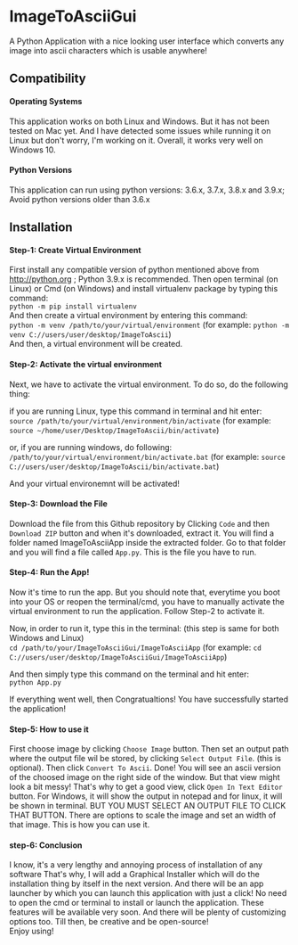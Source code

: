 # ImageToAsciiGui
A Python Application with a nice looking user interface which converts any image into ascii characters which is usable anywhere!


## Compatibility
#### Operating Systems
This application works on both Linux and Windows. But it has not been tested on Mac yet. And I have detected some issues while running it on Linux but don't worry, I'm working on it. Overall, it works very well on Windows 10.
#### Python Versions
This application can run using python versions: 3.6.x, 3.7.x, 3.8.x and 3.9.x;
Avoid python versions older than 3.6.x

## Installation

#### Step-1: Create Virtual Environment
First install any compatible version of python mentioned above from http://python.org ; Python 3.9.x is recommended. Then open terminal (on Linux) or Cmd (on Windows) and install virtualenv package by typing this command:\
`python -m pip install virtualenv`\
And then create a virtual environment by entering this command:\
`python -m venv /path/to/your/virtual/environment` (for example: `python -m venv C://users/user/desktop/ImageToAscii`)\
And then, a virtual environment will be created.

#### Step-2: Activate the virtual environment
Next, we have to activate the virtual environment. To do so, do the following thing:

if you are running Linux, type this command in terminal and hit enter:\
`source /path/to/your/virtual/environment/bin/activate` (for example: `source ~/home/user/Desktop/ImageToAscii/bin/activate`)

or, if you are running windows, do following:\
`/path/to/your/virtual/environment/bin/activate.bat` (for example: `source C://users/user/desktop/ImageToAscii/bin/activate.bat`)

And your virtual environemnt will be activated!

#### Step-3: Download the File
Download the file from this Github repository by Clicking `Code` and then `Download ZIP` button and when it's downloaded, extract it. You will find a folder named ImageToAsciiApp inside the extracted folder. Go to that folder and you will find a file called `App.py`. This is the file you have to run.

#### Step-4: Run the App!
Now it's time to run the app. But you should note that, everytime you boot into your OS or reopen the terminal/cmd, you have to manually activate the virtual environment to run the application. Follow Step-2 to activate it.

Now, in order to run it, type this in the terminal: (this step is same for both Windows and Linux)\
`cd /path/to/your/ImageToAsciiGui/ImageToAsciiApp` (for example: `cd C://users/user/desktop/ImageToAsciiGui/ImageToAsciiApp`)

And then simply type this command on the terminal and hit enter:\
`python App.py`

If everything went well, then Congratualtions! You have successfully started the application!

#### Step-5: How to use it
First choose image by clicking `Choose Image` button. Then set an output path where the output file wil be stored, by clicking `Select Output File`. (this is optional). Then click `Convert To Ascii`. Done! You will see an ascii version of the choosed image on the right side of the window. But that view might look a bit messy! That's why to get a good view, click `Open In Text Editor` button. For Windows, it will show the output in notepad and for linux, it will be shown in terminal. BUT YOU MUST SELECT AN OUTPUT FILE TO CLICK THAT BUTTON. There are options to scale the image and set an width of that image. This is how you can use it.

#### step-6: Conclusion
I know, it's a very lengthy and annoying process of installation of any software That's why, I will add a Graphical Installer which will do the installation thing by itself in the next version. And there will be an app launcher by which you can launch this application with just a click! No need to open the cmd or terminal to install or launch the application. These features will be available very soon. And there will be plenty of customizing options too. Till then, be creative and be open-source!\
Enjoy using!
